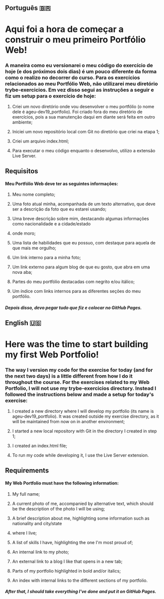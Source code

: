 ## Português 🇧🇷 

# Aqui foi a hora de começar a construir o meu primeiro Portfólio Web!

### A maneira como eu versionarei o meu código do exercício de hoje (e dos próximos dois dias) é um pouco diferente da forma como o realizo no decorrer do curso. Para os exercícios relacionados ao meu Portfólio Web, não utilizarei meu diretório trybe-exercicios. Em vez disso segui as instruções a seguir e fiz um setup para o exercício de hoje:

1. Criei um novo diretório onde vou desenvolver o meu portfólio (o nome dele é ageu-dev19_portfolio). Foi criado fora do meu diretório de exercícios, pois a sua manutenção daqui em diante será feita em outro ambiente;

2. Iniciei um novo repositório local com Git no diretório que criei na etapa 1;

3. Criei um arquivo index.html;

4. Para executar o meu código enquanto o desenvolvo, utilizo a extensão Live Server.

## Requisitos

#### Meu Portfólio Web deve ter as seguintes informações:

1. Meu nome completo;

2. Uma foto atual minha, acompanhada de um texto alternativo, que deve ser a descrição da foto que eu estarei usando;

3. Uma breve descrição sobre mim, destacando algumas informações como nacionalidade e a cidade/estado

4. onde moro;

5. Uma lista de habilidades que eu possuo, com destaque para aquela de que mais me orgulho;

6. Um link interno para a minha foto;

7. Um link externo para algum blog de que eu gosto, que abra em uma nova aba;

8. Partes do meu portfólio destacadas com negrito e/ou itálico;

9. Um índice com links internos para as diferentes seções do meu portfólio.

##### Depois disso, devo pegar tudo que fiz e colocar no GitHub Pages.

## English 🇺🇸

# Here was the time to start building my first Web Portfolio!

### The way I version my code for the exercise for today (and for the next two days) is a little different from how I do it throughout the course. For the exercises related to my Web Portfolio, I will not use my trybe-exercicios directory. Instead I followed the instructions below and made a setup for today's exercise:

1. I created a new directory where I will develop my portfolio (its name is ageu-dev19_portfolio). It was created outside my exercise directory, as it will be maintained from now on in another environment;

2. I started a new local repository with Git in the directory I created in step 1;

3. I created an index.html file;

4. To run my code while developing it, I use the Live Server extension.

## Requirements

#### My Web Portfolio must have the following information:

1. My full name;

2. A current photo of me, accompanied by alternative text, which should be the description of the photo I will be using;

3. A brief description about me, highlighting some information such as nationality and city/state

4. where I live;

5. A list of skills I have, highlighting the one I'm most proud of;

6. An internal link to my photo;

7. An external link to a blog I like that opens in a new tab;

8. Parts of my portfolio highlighted in bold and/or italics;

9. An index with internal links to the different sections of my portfolio.

##### After that, I should take everything I've done and put it on GitHub Pages.